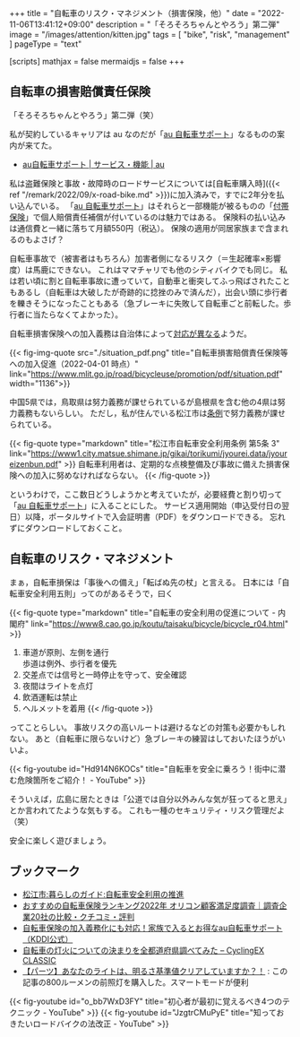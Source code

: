 +++
title = "自転車のリスク・マネジメント（損害保険，他）"
date =  "2022-11-06T13:41:12+09:00"
description = "「そろそろちゃんとやろう」第二弾"
image = "/images/attention/kitten.jpg"
tags = [ "bike", "risk", "management" ]
pageType = "text"

[scripts]
  mathjax = false
  mermaidjs = false
+++

## 自転車の損害賠償責任保険

「そろそろちゃんとやろう」第二弾（笑）

私が契約しているキャリアは au なのだが「[au 自転車サポート]」なるものの案内が来てた。

- [au自転車サポート | サービス・機能 | au][au 自転車サポート]

私は盗難保険と事故・故障時のロードサービスについては[自転車購入時]({{< ref "/remark/2022/09/x-road-bike.md" >}})に加入済みで，すでに2年分を払い込んでいる。
「[au 自転車サポート]」はそれらと一部機能が被るものの「[付帯保険]」で個人賠償責任補償が付いているのは魅力ではある。
保険料の払い込みは通信費と一緒に落ちて月額550円（税込）。
保険の適用が同居家族まで含まれるのもよさげ？

自転車事故で（被害者はもちろん）加害者側になるリスク（＝生起確率×影響度）は馬鹿にできない。
これはママチャリでも他のシティバイクでも同じ。
私は若い頃に割と自転車事故に遭っていて，自動車と衝突してふっ飛ばされたこともあるし（自転車は大破したが奇跡的に捻挫のみで済んだ），出会い頭に歩行者を轢きそうになったこともある（急ブレーキに失敗して自転車ごと前転した。歩行者に当たらなくてよかった）。

自転車損害保険への加入義務は自治体によって[対応が異なる](https://www.mlit.go.jp/road/bicycleuse/promotion/ "道路：自転車損害賠償責任保険等への加入促進について - 国土交通省")ようだ。

{{< fig-img-quote src="./situation_pdf.png" title="自転車損害賠償責任保険等への加入促進（2022-04-01 時点）" link="https://www.mlit.go.jp/road/bicycleuse/promotion/pdf/situation.pdf" width="1136">}}

中国5県では，鳥取県は努力義務が課せられているが島根県を含む他の4県は努力義務もないらしい。
ただし，私が住んでいる松江市は[条例](https://www1.city.matsue.shimane.jp/gikai/torikumi/jyourei.html "松江市:暮らしのガイド:議会政策条例（自転車安全利用条例）")で努力義務が課せられている。

{{< fig-quote type="markdown" title="松江市自転車安全利用条例 第5条 3" link="https://www1.city.matsue.shimane.jp/gikai/torikumi/jyourei.data/jyoureizenbun.pdf" >}}
自転車利用者は、定期的な点検整備及び事故に備えた損害保険への加入に努めなければならない。
{{< /fig-quote  >}}

というわけで，ここ数日どうしようかと考えていたが，必要経費と割り切って「[au 自転車サポート]」に入ることにした。
サービス適用開始（申込受付日の翌日）以降，ポータルサイトで入会証明書（PDF）をダウンロードできる。
忘れずにダウンロードしておくこと。

## 自転車のリスク・マネジメント

まぁ，自転車損保は「事後への備え」「転ばぬ先の杖」と言える。
日本には「自転車安全利用五則」ってのがあるそうで，曰く

{{< fig-quote type="markdown" title="自転車の安全利用の促進について - 内閣府" link="https://www8.cao.go.jp/koutu/taisaku/bicycle/bicycle_r04.html" >}}
1. 車道が原則、左側を通行<br>歩道は例外、歩行者を優先
2. 交差点では信号と一時停止を守って、安全確認
3. 夜間はライトを点灯
4. 飲酒運転は禁止
5. ヘルメットを着用
{{< /fig-quote >}}

ってことらしい。
事故リスクの高いルートは避けるなどの対策も必要かもしれない。
あと（自転車に限らないけど）急ブレーキの練習はしておいたほうがいいよ。

{{< fig-youtube id="Hd914N6KOCs" title="自転車を安全に乗ろう！街中に潜む危険箇所をご紹介！ - YouTube" >}}

そういえば，広島に居たときは「公道では自分以外みんな気が狂ってると思え」とか言われてたような気もする。
これも一種のセキュリティ・リスク管理だよ（笑）

安全に楽しく遊びましょう。

## ブックマーク

- [松江市:暮らしのガイド:自転車安全利用の推進](https://www1.city.matsue.shimane.jp/anzen/koutsuanzen/jitennsha.html)
- [おすすめの自転車保険ランキング2022年 オリコン顧客満足度調査｜調査企業20社の比較・クチコミ・評判](https://life.oricon.co.jp/rank-bicycle-insurance/)
- [自転車保険の加入義務化にも対応！家族で入るとお得なau自転車サポート（KDDI公式）](https://media2.kddi.com/bike/)
- [自転車の灯火についての決まりを全都道府県調べてみた – CyclingEX CLASSIC](https://www.cycling-ex.com/2015/12/jitensha_light_kimari_47.html)
- [【パーツ】あなたのライトは、明るさ基準値クリアしていますか？！](https://giant-store.jp/matsue/parts/13174/) : この記事の800ルーメンの前照灯を購入した。スマートモードが便利

{{< fig-youtube id="o_bb7WxD3FY" title="初心者が最初に覚えるべき4つのテクニック - YouTube" >}}
{{< fig-youtube id="JzgtrCMuPyE" title="知っておきたいロードバイクの法改正 - YouTube" >}}

[au 自転車サポート]: https://www.au.com/mobile/service/bicycle-support/ "au自転車サポート | サービス・機能 | au"
[付帯保険]: https://www.au.com/mobile/service/bicycle-support/futai/ "au自転車サポート付帯保険"
<!-- eof -->

